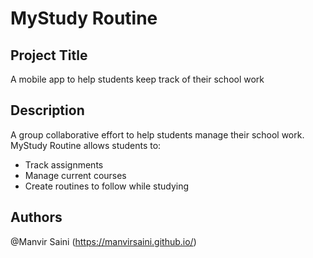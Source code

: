 # MyStudy Routine

## Project Title

A mobile app to help students keep track of their school work

## Description

A group collaborative effort to help students manage their school work. MyStudy Routine allows students to:
* Track assignments 
* Manage current courses
* Create routines to follow while studying 

## Authors

@Manvir Saini (https://manvirsaini.github.io/)
